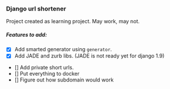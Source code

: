 ### Django url shortener

Project created as learning project. May work, may not.

##### Features to add:
 - [x] Add smarted generator using `generator`.
 - [x] Add JADE and zurb libs. (JADE is not ready yet for django 1.9)
 - [] Add private short urls.
 - [] Put everything to docker
 - [] Figure out how subdomain would work
